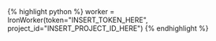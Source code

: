 <div class="ruby-ng">{% highlight python %}
worker = IronWorker(token="INSERT_TOKEN_HERE", project_id="INSERT_PROJECT_ID_HERE")
{% endhighlight %}
</div>
